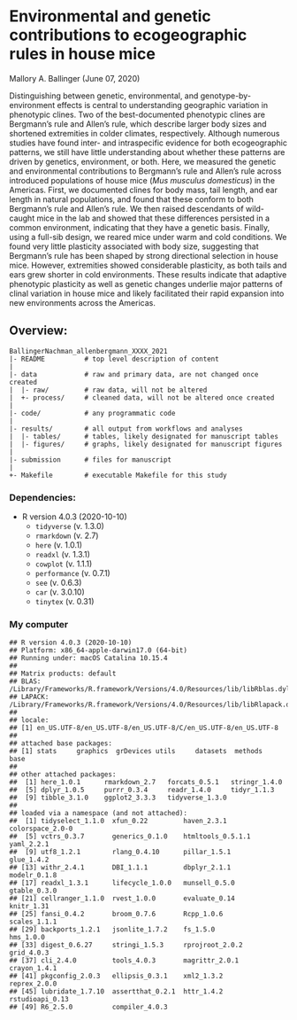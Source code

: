 Environmental and genetic contributions to ecogeographic rules in house
mice
================
Mallory A. Ballinger
(June 07, 2020)

Distinguishing between genetic, environmental, and
genotype-by-environment effects is central to understanding geographic
variation in phenotypic clines. Two of the best-documented phenotypic
clines are Bergmann’s rule and Allen’s rule, which describe larger body
sizes and shortened extremities in colder climates, respectively.
Although numerous studies have found inter- and intraspecific evidence
for both ecogeographic patterns, we still have little understanding
about whether these patterns are driven by genetics, environment, or
both. Here, we measured the genetic and environmental contributions to
Bergmann’s rule and Allen’s rule across introduced populations of house
mice (*Mus musculus domesticus*) in the Americas. First, we documented
clines for body mass, tail length, and ear length in natural
populations, and found that these conform to both Bergmann’s rule and
Allen’s rule. We then raised descendants of wild-caught mice in the lab
and showed that these differences persisted in a common environment,
indicating that they have a genetic basis. Finally, using a full-sib
design, we reared mice under warm and cold conditions. We found very
little plasticity associated with body size, suggesting that Bergmann’s
rule has been shaped by strong directional selection in house mice.
However, extremities showed considerable plasticity, as both tails and
ears grew shorter in cold environments. These results indicate that
adaptive phenotypic plasticity as well as genetic changes underlie major
patterns of clinal variation in house mice and likely facilitated their
rapid expansion into new environments across the Americas.

## Overview:

    BallingerNachman_allenbergmann_XXXX_2021
    |- README          # top level description of content
    |
    |- data            # raw and primary data, are not changed once created
    |  |- raw/         # raw data, will not be altered
    |  +- process/     # cleaned data, will not be altered once created
    |
    |- code/           # any programmatic code
    |
    |- results/        # all output from workflows and analyses
    |  |- tables/      # tables, likely designated for manuscript tables
    |  |- figures/     # graphs, likely designated for manuscript figures
    |
    |- submission      # files for manuscript
    |
    +- Makefile        # executable Makefile for this study

### Dependencies:

  - R version 4.0.3 (2020-10-10)
      - `tidyverse` (v. 1.3.0)  
      - `rmarkdown` (v. 2.7)  
      - `here` (v. 1.0.1)
      - `readxl` (v. 1.3.1)
      - `cowplot` (v. 1.1.1)
      - `performance` (v. 0.7.1)
      - `see` (v. 0.6.3)
      - `car` (v. 3.0.10)
      - `tinytex` (v. 0.31)

### My computer

    ## R version 4.0.3 (2020-10-10)
    ## Platform: x86_64-apple-darwin17.0 (64-bit)
    ## Running under: macOS Catalina 10.15.4
    ## 
    ## Matrix products: default
    ## BLAS:   /Library/Frameworks/R.framework/Versions/4.0/Resources/lib/libRblas.dylib
    ## LAPACK: /Library/Frameworks/R.framework/Versions/4.0/Resources/lib/libRlapack.dylib
    ## 
    ## locale:
    ## [1] en_US.UTF-8/en_US.UTF-8/en_US.UTF-8/C/en_US.UTF-8/en_US.UTF-8
    ## 
    ## attached base packages:
    ## [1] stats     graphics  grDevices utils     datasets  methods   base     
    ## 
    ## other attached packages:
    ##  [1] here_1.0.1      rmarkdown_2.7   forcats_0.5.1   stringr_1.4.0  
    ##  [5] dplyr_1.0.5     purrr_0.3.4     readr_1.4.0     tidyr_1.1.3    
    ##  [9] tibble_3.1.0    ggplot2_3.3.3   tidyverse_1.3.0
    ## 
    ## loaded via a namespace (and not attached):
    ##  [1] tidyselect_1.1.0  xfun_0.22         haven_2.3.1       colorspace_2.0-0 
    ##  [5] vctrs_0.3.7       generics_0.1.0    htmltools_0.5.1.1 yaml_2.2.1       
    ##  [9] utf8_1.2.1        rlang_0.4.10      pillar_1.5.1      glue_1.4.2       
    ## [13] withr_2.4.1       DBI_1.1.1         dbplyr_2.1.1      modelr_0.1.8     
    ## [17] readxl_1.3.1      lifecycle_1.0.0   munsell_0.5.0     gtable_0.3.0     
    ## [21] cellranger_1.1.0  rvest_1.0.0       evaluate_0.14     knitr_1.31       
    ## [25] fansi_0.4.2       broom_0.7.6       Rcpp_1.0.6        scales_1.1.1     
    ## [29] backports_1.2.1   jsonlite_1.7.2    fs_1.5.0          hms_1.0.0        
    ## [33] digest_0.6.27     stringi_1.5.3     rprojroot_2.0.2   grid_4.0.3       
    ## [37] cli_2.4.0         tools_4.0.3       magrittr_2.0.1    crayon_1.4.1     
    ## [41] pkgconfig_2.0.3   ellipsis_0.3.1    xml2_1.3.2        reprex_2.0.0     
    ## [45] lubridate_1.7.10  assertthat_0.2.1  httr_1.4.2        rstudioapi_0.13  
    ## [49] R6_2.5.0          compiler_4.0.3
